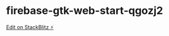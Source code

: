 # firebase-gtk-web-start-qgozj2

[Edit on StackBlitz ⚡️](https://stackblitz.com/edit/firebase-gtk-web-start-qgozj2)